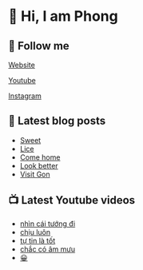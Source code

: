 # 👋 Hi, I am Phong

## 🔗 Follow me

[Website](https://phongever.xyz "Website")

[Youtube](https://www.youtube.com/@phongever "Youtube")

[Instagram](https://www.instagram.com/phongever "Instagram")

## 📝 Latest blog posts

<!-- BLOG-POST-LIST:START -->
- [Sweet](https://phongever.xyz/blog/sweet/)
- [Lice](https://phongever.xyz/blog/lice-1/)
- [Come home](https://phongever.xyz/blog/come-home/)
- [Look better](https://phongever.xyz/blog/look-better/)
- [Visit Gon](https://phongever.xyz/blog/visit-gon/)
<!-- BLOG-POST-LIST:END -->

## 📺 Latest Youtube videos

<!-- YOUTUBE-VIDEO-LIST:START -->
- [nhìn cái tướng đi](https://www.youtube.com/shorts/hLfzYnfzEd4)
- [chịu luôn](https://www.youtube.com/shorts/uPBgAdSKiBU)
- [tự tin là tốt](https://www.youtube.com/shorts/8hr9dYrudEY)
- [chắc có âm mưu](https://www.youtube.com/shorts/uwbsyN6qQHI)
- [😀](https://www.youtube.com/shorts/GL2VTlL0_nM)
<!-- YOUTUBE-VIDEO-LIST:END -->
